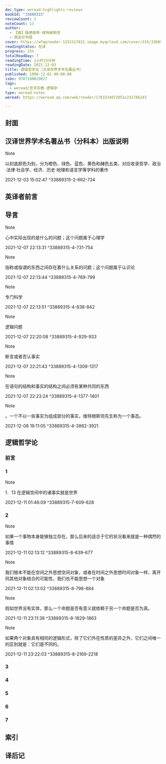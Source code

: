 ```yaml
---
doc_type: weread-highlights-reviews
bookId: "33889315"
reviewCount: 1
noteCount: 13
author:
  - 【奥】路德维希·维特根斯坦
  - 商务印书馆
cover: https://wfqqreader-1252317822.image.myqcloud.com/cover/315/33889315/t7_33889315.jpg
readingStatus: 在读
progress: 15%
totalReadDay: 7
readingTime: 1小时15分钟
readingDate: 2021-12-03
title: 逻辑哲学论（汉译世界学术名著丛书）
published: 1996-12-01 00:00:00
isbn: 9787100029827
tags:
  - weread/哲学宗教-逻辑学
type: weread-notes
weread: https://weread.qq.com/web/reader/1783234072051c23178b243

---
```



## 封面

## 汉译世界学术名著丛书（分科本）出版说明

> [!NOTE] 
> 以封底颜色为别，分为橙色、绿色、蓝色、黄色和赭色五类，对应收录哲学、政治·法律·社会学、经济、历史·地理和语言学等学科的著作
> 
> 2021-12-03 15:02:47 ^33889315-2-662-724

## 英译者前言

## 导言

> [!NOTE] 
> 心中实际出现的是什么的问题；这个问题属于心理学
> 
> 2021-12-07 22:13:31 ^33889315-4-731-754

> [!NOTE] 
> 指称或指谓的东西之间存在着什么关系的问题；这个问题属于认识论
> 
> 2021-12-07 22:13:44 ^33889315-4-769-799

> [!NOTE] 
> 专门科学
> 
> 2021-12-07 22:13:51 ^33889315-4-838-842

> [!NOTE] 
> 逻辑问题
> 
> 2021-12-07 22:20:08 ^33889315-4-929-933

> [!NOTE] 
> 断言或者否认事实
> 
> 2021-12-07 22:21:43 ^33889315-4-1309-1317

> [!NOTE] 
> 在语句的结构和事实的结构之间必须有某种共同的东西
> 
> 2021-12-07 22:23:24 ^33889315-4-1377-1401

> [!NOTE] 
> 。一个不以一些事实为组成部分的事实，维特根斯坦先生称为一个事态。
> 
> 2021-12-08 19:11:05 ^33889315-4-3862-3921

## 逻辑哲学论

### 前言

### 1

> [!NOTE] 
> 1．13 在逻辑空间中的诸事实就是世界
> 
> 2021-12-11 01:46:09 ^33889315-7-609-628

### 2

> [!NOTE] 
> 如果一个事物本身能够独立存在，那么后来的适合于它的状况看来就是一种偶然的事情
> 
> 2021-12-11 02:13:12 ^33889315-8-639-677

> [!NOTE] 
> 我们根本不能在空间之外思想空间对象，或者在时间之外思想时间对象一样，离开同其他对象结合的可能性，我们也不能思想一个对象
> 
> 2021-12-11 02:13:02 ^33889315-8-798-884

> [!NOTE] 
> 假如世界没有实体，那么一个命题是否有意义就依赖于另一个命题是否为真。
> 
> 2021-12-11 23:11:38 ^33889315-8-1829-1863

> [!NOTE] 
> 如果两个对象具有相同的逻辑形式，除了它们外在性质的差异之外，它们之间唯一的区别就是：它们是不同的。
> 
> 2021-12-11 23:22:03 ^33889315-8-2169-2218

### 3

### 4

### 5

### 6

### 7

## 索引

## 译后记

